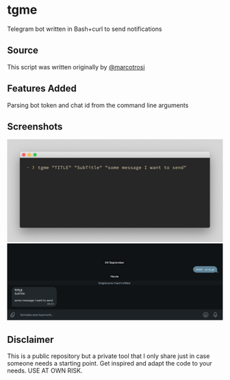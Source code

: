 # tgme
Telegram bot written in Bash+curl to send notifications

## Source
This script was written originally by [@marcotrosi](https://github.com/marcotrosi)

## Features Added
Parsing bot token and chat id from the command line arguments

## Screenshots
![sending a message](send.png)
![receiving a message](receive.png)

## Disclaimer
This is a public repository but a private tool that I only share just in case someone needs a starting point.
Get inspired and adapt the code to your needs. USE AT OWN RISK.
